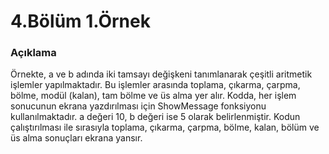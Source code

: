 # 4.Bölüm 1.Örnek

### Açıklama

Örnekte, a ve b adında iki tamsayı değişkeni tanımlanarak çeşitli aritmetik işlemler yapılmaktadır. Bu işlemler arasında toplama, çıkarma, çarpma, bölme, modül (kalan), tam bölme ve üs alma yer alır. Kodda, her işlem sonucunun ekrana yazdırılması için ShowMessage fonksiyonu kullanılmaktadır. a değeri 10, b değeri ise 5 olarak belirlenmiştir. Kodun çalıştırılması ile sırasıyla toplama, çıkarma, çarpma, bölme, kalan, bölüm ve üs alma sonuçları ekrana yansır.
